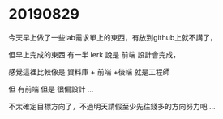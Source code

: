 # 20190829

今天早上做了一些lab需求單上的東西，有放到github上就不講了，

但早上完成的東西 有一半 lerk 說是 前端 設計會完成，

感覺這裡比較像是 資料庫 + 前端 +後端   就是工程師

但 有前端 但是 很偏設計 ...

不太確定目標方向了，不過明天請假至少先往錢多的方向努力吧 ...

